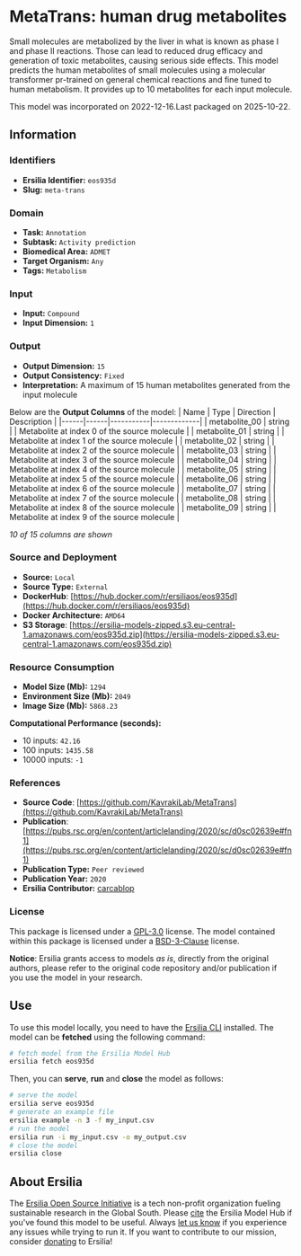 # MetaTrans: human drug metabolites

Small molecules are metabolized by the liver in what is known as phase I and phase II reactions. Those can lead to reduced drug efficacy and generation of toxic metabolites, causing serious side effects. This model predicts the human metabolites of small molecules using a molecular transformer pr-trained on general chemical reactions and fine tuned to human metabolism. It provides up to 10 metabolites for each input molecule.

This model was incorporated on 2022-12-16.Last packaged on 2025-10-22.

## Information
### Identifiers
- **Ersilia Identifier:** `eos935d`
- **Slug:** `meta-trans`

### Domain
- **Task:** `Annotation`
- **Subtask:** `Activity prediction`
- **Biomedical Area:** `ADMET`
- **Target Organism:** `Any`
- **Tags:** `Metabolism`

### Input
- **Input:** `Compound`
- **Input Dimension:** `1`

### Output
- **Output Dimension:** `15`
- **Output Consistency:** `Fixed`
- **Interpretation:** A maximum of 15 human metabolites generated from the input molecule

Below are the **Output Columns** of the model:
| Name | Type | Direction | Description |
|------|------|-----------|-------------|
| metabolite_00 | string |  | Metabolite at index 0 of the source molecule |
| metabolite_01 | string |  | Metabolite at index 1 of the source molecule |
| metabolite_02 | string |  | Metabolite at index 2 of the source molecule |
| metabolite_03 | string |  | Metabolite at index 3 of the source molecule |
| metabolite_04 | string |  | Metabolite at index 4 of the source molecule |
| metabolite_05 | string |  | Metabolite at index 5 of the source molecule |
| metabolite_06 | string |  | Metabolite at index 6 of the source molecule |
| metabolite_07 | string |  | Metabolite at index 7 of the source molecule |
| metabolite_08 | string |  | Metabolite at index 8 of the source molecule |
| metabolite_09 | string |  | Metabolite at index 9 of the source molecule |

_10 of 15 columns are shown_
### Source and Deployment
- **Source:** `Local`
- **Source Type:** `External`
- **DockerHub**: [https://hub.docker.com/r/ersiliaos/eos935d](https://hub.docker.com/r/ersiliaos/eos935d)
- **Docker Architecture:** `AMD64`
- **S3 Storage**: [https://ersilia-models-zipped.s3.eu-central-1.amazonaws.com/eos935d.zip](https://ersilia-models-zipped.s3.eu-central-1.amazonaws.com/eos935d.zip)

### Resource Consumption
- **Model Size (Mb):** `1294`
- **Environment Size (Mb):** `2049`
- **Image Size (Mb):** `5868.23`

**Computational Performance (seconds):**
- 10 inputs: `42.16`
- 100 inputs: `1435.58`
- 10000 inputs: `-1`

### References
- **Source Code**: [https://github.com/KavrakiLab/MetaTrans](https://github.com/KavrakiLab/MetaTrans)
- **Publication**: [https://pubs.rsc.org/en/content/articlelanding/2020/sc/d0sc02639e#fn1](https://pubs.rsc.org/en/content/articlelanding/2020/sc/d0sc02639e#fn1)
- **Publication Type:** `Peer reviewed`
- **Publication Year:** `2020`
- **Ersilia Contributor:** [carcablop](https://github.com/carcablop)

### License
This package is licensed under a [GPL-3.0](https://github.com/ersilia-os/ersilia/blob/master/LICENSE) license. The model contained within this package is licensed under a [BSD-3-Clause](LICENSE) license.

**Notice**: Ersilia grants access to models _as is_, directly from the original authors, please refer to the original code repository and/or publication if you use the model in your research.


## Use
To use this model locally, you need to have the [Ersilia CLI](https://github.com/ersilia-os/ersilia) installed.
The model can be **fetched** using the following command:
```bash
# fetch model from the Ersilia Model Hub
ersilia fetch eos935d
```
Then, you can **serve**, **run** and **close** the model as follows:
```bash
# serve the model
ersilia serve eos935d
# generate an example file
ersilia example -n 3 -f my_input.csv
# run the model
ersilia run -i my_input.csv -o my_output.csv
# close the model
ersilia close
```

## About Ersilia
The [Ersilia Open Source Initiative](https://ersilia.io) is a tech non-profit organization fueling sustainable research in the Global South.
Please [cite](https://github.com/ersilia-os/ersilia/blob/master/CITATION.cff) the Ersilia Model Hub if you've found this model to be useful. Always [let us know](https://github.com/ersilia-os/ersilia/issues) if you experience any issues while trying to run it.
If you want to contribute to our mission, consider [donating](https://www.ersilia.io/donate) to Ersilia!
